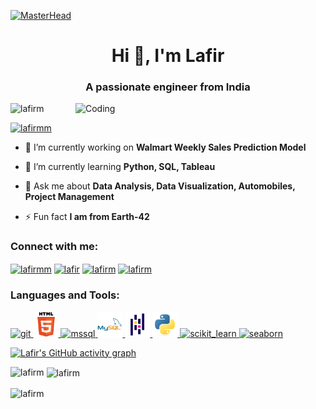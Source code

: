 [![MasterHead](https://gifimage.net/wp-content/uploads/2017/09/banner-gif-2.gif)](https://lafirm.github.io)
<h1 align="center">Hi 👋, I'm Lafir</h1>
<h3 align="center">A passionate engineer from India</h3>
 
<img align="right" alt="Coding" width="400" src="https://cdn.dribbble.com/users/119313/screenshots/1675522/machine1_2.gif">


<p align="left"> <img src="https://komarev.com/ghpvc/?username=lafirm&label=Profile%20views&color=0e75b6&style=flat" alt="lafirm" /> </p>

<p align="left"> <a href="https://twitter.com/lafirmm" target="blank"><img src="https://img.shields.io/twitter/follow/lafirmm?logo=twitter&style=for-the-badge" alt="lafirmm" /></a> </p>

- 🔭 I’m currently working on **Walmart Weekly Sales Prediction Model**

- 🌱 I’m currently learning **Python, SQL, Tableau**

- 💬 Ask me about **Data Analysis, Data Visualization, Automobiles, Project Management**

- ⚡ Fun fact **I am from Earth-42**

<h3 align="left">Connect with me:</h3>
<p align="left">
<a href="https://twitter.com/lafirmm" target="blank"><img align="center" src="https://raw.githubusercontent.com/rahuldkjain/github-profile-readme-generator/master/src/images/icons/Social/twitter.svg" alt="lafirmm" height="30" width="40" /></a>
<a href="https://linkedin.com/in/lafir" target="blank"><img align="center" src="https://raw.githubusercontent.com/rahuldkjain/github-profile-readme-generator/master/src/images/icons/Social/linked-in-alt.svg" alt="lafir" height="30" width="40" /></a>
<a href="https://kaggle.com/lafirm" target="blank"><img align="center" src="https://raw.githubusercontent.com/rahuldkjain/github-profile-readme-generator/master/src/images/icons/Social/kaggle.svg" alt="lafirm" height="30" width="40" /></a>
<a href="https://medium.com/@lafirm" target="blank"><img align="center" src="https://raw.githubusercontent.com/rahuldkjain/github-profile-readme-generator/master/src/images/icons/Social/medium.svg" alt="lafirm" height="30" width="40" /></a>
</p>

<h3 align="left">Languages and Tools:</h3>
<p align="left"> <a href="https://git-scm.com/" target="_blank" rel="noreferrer"> <img src="https://www.vectorlogo.zone/logos/git-scm/git-scm-icon.svg" alt="git" width="40" height="40"/> </a> <a href="https://www.w3.org/html/" target="_blank" rel="noreferrer"> <img src="https://raw.githubusercontent.com/devicons/devicon/master/icons/html5/html5-original-wordmark.svg" alt="html5" width="40" height="40"/> </a> <a href="https://www.microsoft.com/en-us/sql-server" target="_blank" rel="noreferrer"> <img src="https://www.svgrepo.com/show/303229/microsoft-sql-server-logo.svg" alt="mssql" width="40" height="40"/> </a> <a href="https://www.mysql.com/" target="_blank" rel="noreferrer"> <img src="https://raw.githubusercontent.com/devicons/devicon/master/icons/mysql/mysql-original-wordmark.svg" alt="mysql" width="40" height="40"/> </a> <a href="https://pandas.pydata.org/" target="_blank" rel="noreferrer"> <img src="https://raw.githubusercontent.com/devicons/devicon/2ae2a900d2f041da66e950e4d48052658d850630/icons/pandas/pandas-original.svg" alt="pandas" width="40" height="40"/> </a> <a href="https://www.python.org" target="_blank" rel="noreferrer"> <img src="https://raw.githubusercontent.com/devicons/devicon/master/icons/python/python-original.svg" alt="python" width="40" height="40"/> </a> <a href="https://scikit-learn.org/" target="_blank" rel="noreferrer"> <img src="https://upload.wikimedia.org/wikipedia/commons/0/05/Scikit_learn_logo_small.svg" alt="scikit_learn" width="40" height="40"/> </a> <a href="https://seaborn.pydata.org/" target="_blank" rel="noreferrer"> <img src="https://seaborn.pydata.org/_images/logo-mark-lightbg.svg" alt="seaborn" width="40" height="40"/> </a> </p>

[![Lafir's GitHub activity graph](https://activity-graph.herokuapp.com/graph?username=lafirm&&theme=xcode)](https://github.com/lafirm)

<p><img align="left" src="https://github-readme-stats.vercel.app/api/top-langs?username=lafirm&show_icons=true&locale=en&layout=compact&theme=tokyonight" alt="lafirm" /></p>

<p>&nbsp;<img align="center" src="https://github-readme-stats.vercel.app/api?username=lafirm&show_icons=true&locale=en&theme=tokyonight" alt="lafirm" /></p>

<p><img align="center" src="https://github-readme-streak-stats.herokuapp.com/?user=lafirm&&theme=tokyonight" alt="lafirm" /></p>

